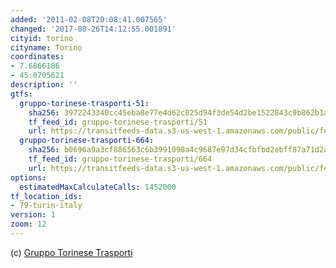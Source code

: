 ```yaml
---
added: '2011-02-08T20:08:41.007565'
changed: '2017-08-26T14:12:55.001891'
cityid: torino
cityname: Torino
coordinates:
- 7.6866186
- 45.0705621
description: ''
gtfs:
  gruppo-torinese-trasporti-51:
    sha256: 3972243340cc45eba8e77e4d62c025d94f3de54d2be1522843c9b862b1a2e636
    tf_feed_id: gruppo-torinese-trasporti/51
    url: https://transitfeeds-data.s3-us-west-1.amazonaws.com/public/feeds/gruppo-torinese-trasporti/51/20170504/gtfs.zip
  gruppo-torinese-trasporti-664:
    sha256: b0696a9a3cf886563c6b3991098a4c9687e97d34cfbfbd2ebff87a71d2a3b59b
    tf_feed_id: gruppo-torinese-trasporti/664
    url: https://transitfeeds-data.s3-us-west-1.amazonaws.com/public/feeds/gruppo-torinese-trasporti/664/20160517/gtfs.zip
options:
  estimatedMaxCalculateCalls: 1452000
tf_location_ids:
- 79-turin-italy
version: 1
zoom: 12
---
```


(c) [Gruppo Torinese Trasporti](http://www.gtt.to.it/)
